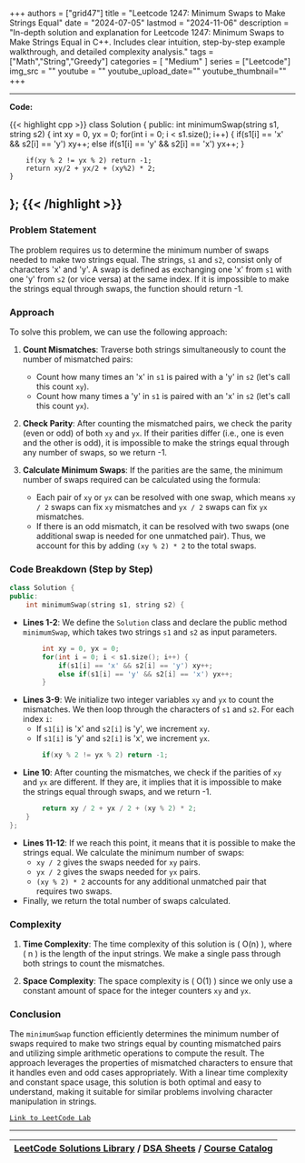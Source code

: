 
+++
authors = ["grid47"]
title = "Leetcode 1247: Minimum Swaps to Make Strings Equal"
date = "2024-07-05"
lastmod = "2024-11-06"
description = "In-depth solution and explanation for Leetcode 1247: Minimum Swaps to Make Strings Equal in C++. Includes clear intuition, step-by-step example walkthrough, and detailed complexity analysis."
tags = ["Math","String","Greedy"]
categories = [
    "Medium"
]
series = ["Leetcode"]
img_src = ""
youtube = ""
youtube_upload_date=""
youtube_thumbnail=""
+++



---
**Code:**

{{< highlight cpp >}}
class Solution {
public:
    int minimumSwap(string s1, string s2) {
        int xy = 0, yx = 0;
        for(int i = 0; i < s1.size(); i++) {
                 if(s1[i] == 'x' && s2[i] == 'y') xy++;
            else if(s1[i] == 'y' && s2[i] == 'x') yx++;
        }

        if(xy % 2 != yx % 2) return -1;
        return xy/2 + yx/2 + (xy%2) * 2;
    }
};
{{< /highlight >}}
---


### Problem Statement
The problem requires us to determine the minimum number of swaps needed to make two strings equal. The strings, `s1` and `s2`, consist only of characters 'x' and 'y'. A swap is defined as exchanging one 'x' from `s1` with one 'y' from `s2` (or vice versa) at the same index. If it is impossible to make the strings equal through swaps, the function should return -1.

### Approach
To solve this problem, we can use the following approach:

1. **Count Mismatches**: Traverse both strings simultaneously to count the number of mismatched pairs:
   - Count how many times an 'x' in `s1` is paired with a 'y' in `s2` (let's call this count `xy`).
   - Count how many times a 'y' in `s1` is paired with an 'x' in `s2` (let's call this count `yx`).

2. **Check Parity**: After counting the mismatched pairs, we check the parity (even or odd) of both `xy` and `yx`. If their parities differ (i.e., one is even and the other is odd), it is impossible to make the strings equal through any number of swaps, so we return -1.

3. **Calculate Minimum Swaps**: If the parities are the same, the minimum number of swaps required can be calculated using the formula:
   - Each pair of `xy` or `yx` can be resolved with one swap, which means `xy / 2` swaps can fix `xy` mismatches and `yx / 2` swaps can fix `yx` mismatches.
   - If there is an odd mismatch, it can be resolved with two swaps (one additional swap is needed for one unmatched pair). Thus, we account for this by adding `(xy % 2) * 2` to the total swaps.

### Code Breakdown (Step by Step)

```cpp
class Solution {
public:
    int minimumSwap(string s1, string s2) {
```
- **Lines 1-2**: We define the `Solution` class and declare the public method `minimumSwap`, which takes two strings `s1` and `s2` as input parameters.

```cpp
        int xy = 0, yx = 0;
        for(int i = 0; i < s1.size(); i++) {
            if(s1[i] == 'x' && s2[i] == 'y') xy++;
            else if(s1[i] == 'y' && s2[i] == 'x') yx++;
        }
```
- **Lines 3-9**: We initialize two integer variables `xy` and `yx` to count the mismatches. We then loop through the characters of `s1` and `s2`. For each index `i`:
  - If `s1[i]` is 'x' and `s2[i]` is 'y', we increment `xy`.
  - If `s1[i]` is 'y' and `s2[i]` is 'x', we increment `yx`.

```cpp
        if(xy % 2 != yx % 2) return -1;
```
- **Line 10**: After counting the mismatches, we check if the parities of `xy` and `yx` are different. If they are, it implies that it is impossible to make the strings equal through swaps, and we return -1.

```cpp
        return xy / 2 + yx / 2 + (xy % 2) * 2;
    }
};
```
- **Lines 11-12**: If we reach this point, it means that it is possible to make the strings equal. We calculate the minimum number of swaps:
  - `xy / 2` gives the swaps needed for `xy` pairs.
  - `yx / 2` gives the swaps needed for `yx` pairs.
  - `(xy % 2) * 2` accounts for any additional unmatched pair that requires two swaps.
- Finally, we return the total number of swaps calculated.

### Complexity
1. **Time Complexity**: The time complexity of this solution is \( O(n) \), where \( n \) is the length of the input strings. We make a single pass through both strings to count the mismatches.

2. **Space Complexity**: The space complexity is \( O(1) \) since we only use a constant amount of space for the integer counters `xy` and `yx`.

### Conclusion
The `minimumSwap` function efficiently determines the minimum number of swaps required to make two strings equal by counting mismatched pairs and utilizing simple arithmetic operations to compute the result. The approach leverages the properties of mismatched characters to ensure that it handles even and odd cases appropriately. With a linear time complexity and constant space usage, this solution is both optimal and easy to understand, making it suitable for similar problems involving character manipulation in strings.

[`Link to LeetCode Lab`](https://leetcode.com/problems/minimum-swaps-to-make-strings-equal/description/)

---

| [LeetCode Solutions Library](https://grid47.xyz/leetcode/) / [DSA Sheets](https://grid47.xyz/sheets/) / [Course Catalog](https://grid47.xyz/courses/) |
| --- |
